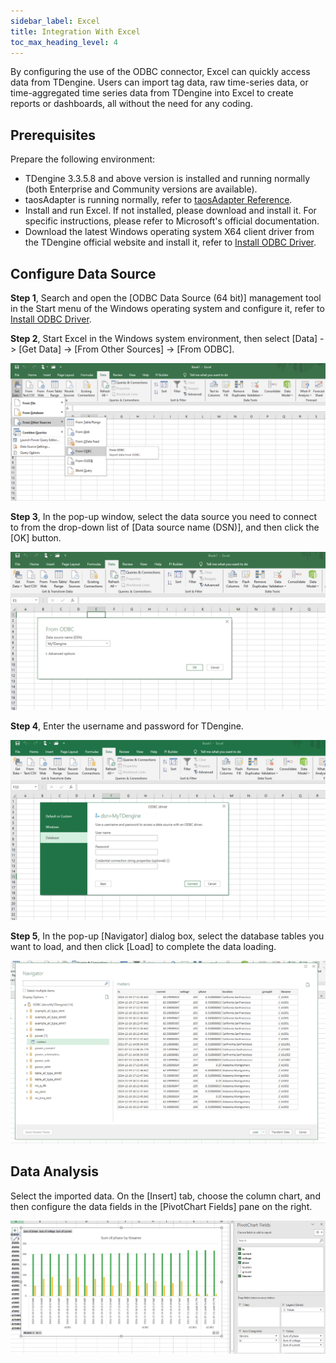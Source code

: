 ```yaml
---
sidebar_label: Excel
title: Integration With Excel
toc_max_heading_level: 4
---
```


 By configuring the use of the ODBC connector, Excel can quickly access data from TDengine. Users can import tag data, raw time-series data, or time-aggregated time series data from TDengine into Excel to create reports or dashboards, all without the need for any coding.

## Prerequisites

Prepare the following environment:

- TDengine 3.3.5.8 and above version is installed and running normally (both Enterprise and Community versions are available).
- taosAdapter is running normally, refer to [taosAdapter Reference](../../../tdengine-reference/components/taosadapter/).
- Install and run Excel. If not installed, please download and install it. For specific instructions, please refer to Microsoft's official documentation.
- Download the latest Windows operating system X64 client driver from the TDengine official website and install it, refer to [Install ODBC Driver](../../../tdengine-reference/client-libraries/odbc/#installation).

## Configure Data Source

**Step 1**, Search and open the [ODBC Data Source (64 bit)] management tool in the Start menu of the Windows operating system and configure it, refer to [Install ODBC Driver](../../../tdengine-reference/client-libraries/odbc/#installation).

**Step 2**, Start Excel in the Windows system environment, then select [Data] -> [Get Data] -> [From Other Sources] -> [From ODBC].

![excel-odbc](./excel/odbc-menu.webp)

**Step 3**, In the pop-up window, select the data source you need to connect to from the drop-down list of [Data source name (DSN)], and then click the [OK] button.  

![excel-odbc](./excel/odbc-select.webp)

**Step 4**, Enter the username and password for TDengine.

![excel-odbc](./excel/odbc-config.webp)

**Step 5**, In the pop-up [Navigator] dialog box, select the database tables you want to load, and then click [Load] to complete the data loading.

![excel-odbc](./excel/odbc-load.webp)

## Data Analysis

Select the imported data. On the [Insert] tab, choose the column chart, and then configure the data fields in the [PivotChart Fields] pane on the right.

![excel-odbc](./excel/odbc-data.webp)
